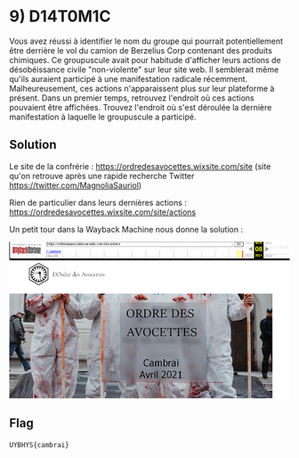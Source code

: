 # 9) D14T0M1C

Vous avez réussi à identifier le nom du  groupe qui pourrait potentiellement être derrière le vol du camion de  Berzelius Corp contenant des produits chimiques. Ce groupuscule avait  pour habitude d'afficher leurs actions de désobéissance civile  "non-violente" sur leur site web. Il semblerait même qu'ils auraient  participé à une manifestation radicale récemment. Malheureusement, ces  actions n'apparaissent plus sur leur plateforme à présent. Dans un  premier temps, retrouvez l'endroit où ces actions pouvaient être  affichées. Trouvez l'endroit où s'est déroulée la dernière manifestation à laquelle le groupuscule a participé.

## Solution

Le site de la confrérie : https://ordredesavocettes.wixsite.com/site (site qu'on retrouve après une rapide recherche Twitter https://twitter.com/MagnoliaSauriol)

Rien de particulier dans leurs dernières actions : https://ordredesavocettes.wixsite.com/site/actions

Un petit tour dans la Wayback Machine nous donne la solution :

![image-20211113002435751](img/image-20211113002435751.png)

## Flag

```
UYBHYS{cambrai}
```

